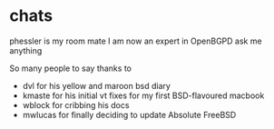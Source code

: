 # chats

phessler is my room mate I am now an expert in OpenBGPD ask me anything

So many people to say thanks to
- dvl for his yellow and maroon bsd diary
- kmaste for his initial vt fixes for my first BSD-flavoured macbook
- wblock for cribbing his docs
- mwlucas for finally deciding to update Absolute FreeBSD


